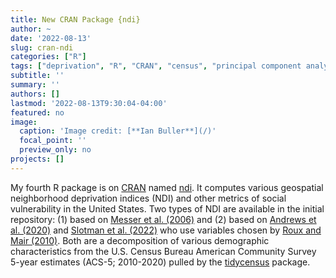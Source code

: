 ```yaml
---
title: New CRAN Package {ndi}
author: ~
date: '2022-08-13'
slug: cran-ndi
categories: ["R"]
tags: ["deprivation", "R", "CRAN", "census", "principal component analysis", "socio-economic indicators"]
subtitle: ''
summary: ''
authors: []
lastmod: '2022-08-13T9:30:04-04:00'
featured: no
image: 
  caption: 'Image credit: [**Ian Buller**](/)'
  focal_point: ''
  preview_only: no
projects: []
---
```


My fourth R package is on [CRAN](https://cran.r-project.org/) named [ndi](https://CRAN.R-project.org/package=ndi). It computes various geospatial neighborhood deprivation indices (NDI) and other metrics of social vulnerability in the United States. Two types of NDI are available in the initial repository: (1) based on [Messer et al. (2006)](https://doi.org/10.1007/s11524-006-9094-x) and (2) based on [Andrews et al. (2020)](https://doi.org/10.1080/17445647.2020.1750066) and [Slotman et al. (2022)](https://doi.org/10.1016/j.dib.2022.108002) who use variables chosen by [Roux and Mair (2010)](https://doi.org/10.1111/j.1749-6632.2009.05333.x). Both are a decomposition of various demographic characteristics from the U.S. Census Bureau American Community Survey 5-year estimates (ACS-5; 2010-2020) pulled by the [tidycensus](https://CRAN.R-project.org/package=tidycensus) package.
